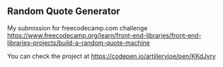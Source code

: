 ## Random Quote Generator

My submission for freecodecamp.com challenge 
https://www.freecodecamp.org/learn/front-end-libraries/front-end-libraries-projects/build-a-random-quote-machine

You can check the project at https://codepen.io/artilleryjoe/pen/KKdJvry



